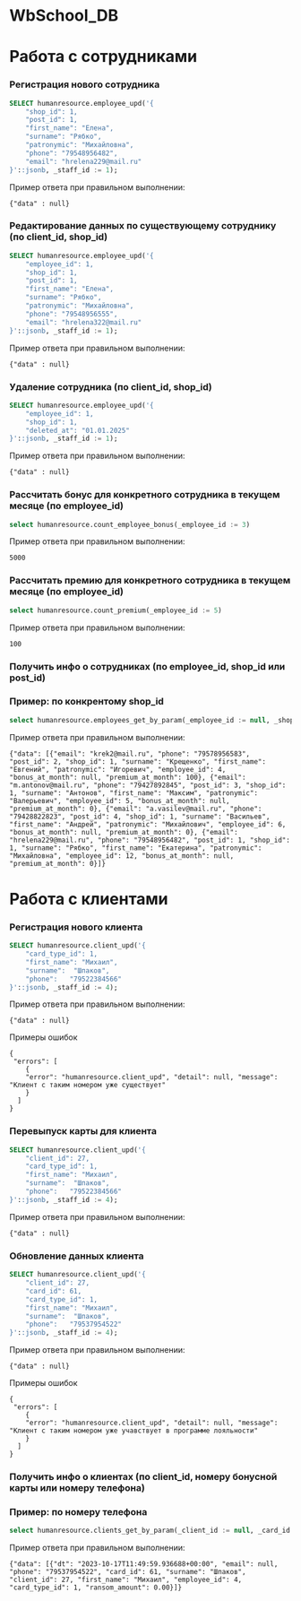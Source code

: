 # WbSchool_DB



# Работа с сотрудниками

### Регистрация нового сотрудника 
```sql
SELECT humanresource.employee_upd('{
    "shop_id": 1,
    "post_id": 1,
    "first_name": "Елена",
    "surname": "Рябко",
    "patronymic": "Михайловна",
    "phone": "79548956482",
    "email": "hrelena229@mail.ru"
}'::jsonb, _staff_id := 1);
```

Пример ответа при правильном выполнении:
```jsonb
{"data" : null}
```

### Редактирование данных по существующему сотруднику (по client_id, shop_id)
```sql
SELECT humanresource.employee_upd('{
    "employee_id": 1,
    "shop_id": 1,
    "post_id": 1,
    "first_name": "Елена",
    "surname": "Рябко",
    "patronymic": "Михайловна",
    "phone": "79548956555",
    "email": "hrelena322@mail.ru"
}'::jsonb, _staff_id := 1);
```

Пример ответа при правильном выполнении:
```jsonb
{"data" : null}
```

### Удаление сотрудника (по client_id, shop_id)
```sql
SELECT humanresource.employee_upd('{
    "employee_id": 1,
    "shop_id": 1,
    "deleted_at": "01.01.2025"
}'::jsonb, _staff_id := 1);
```

Пример ответа при правильном выполнении:
```jsonb
{"data" : null}
```


### Рассчитать бонус для конкретного сотрудника в текущем месяце (по employee_id)
```sql
select humanresource.count_employee_bonus(_employee_id := 3) 
```
Пример ответа при правильном выполнении:
```
5000
```

### Рассчитать премию для конкретного сотрудника в текущем месяце (по employee_id)
```sql
select humanresource.count_premium(_employee_id := 5) 
```
Пример ответа при правильном выполнении:
```
100
```
### Получить инфо о сотрудниках (по employee_id, shop_id или post_id)


### Пример: по конкрентому shop_id
```sql
select humanresource.employees_get_by_param(_employee_id := null, _shop_id := 1, _post_id := null)
```
Пример ответа при правильном выполнении:
```jsonb
{"data": [{"email": "krek2@mail.ru", "phone": "79578956583", "post_id": 2, "shop_id": 1, "surname": "Крещенко", "first_name": "Евгений", "patronymic": "Игоревич", "employee_id": 4, "bonus_at_month": null, "premium_at_month": 100}, {"email": "m.antonov@mail.ru", "phone": "79427892845", "post_id": 3, "shop_id": 1, "surname": "Антонов", "first_name": "Максим", "patronymic": "Валерьевич", "employee_id": 5, "bonus_at_month": null, "premium_at_month": 0}, {"email": "a.vasilev@mail.ru", "phone": "79428822823", "post_id": 4, "shop_id": 1, "surname": "Васильев", "first_name": "Андрей", "patronymic": "Михайлович", "employee_id": 6, "bonus_at_month": null, "premium_at_month": 0}, {"email": "hrelena229@mail.ru", "phone": "79548956482", "post_id": 1, "shop_id": 1, "surname": "Рябко", "first_name": "Екатерина", "patronymic": "Михайловна", "employee_id": 12, "bonus_at_month": null, "premium_at_month": 0}]}
```


# Работа с клиентами

### Регистрация нового клиента 
```sql
SELECT humanresource.client_upd('{
    "card_type_id": 1,
    "first_name": "Михаил",
    "surname":  "Шпаков",
    "phone":   "79522384566"
}'::jsonb, _staff_id := 4);
```
Пример ответа при правильном выполнении:
```jsonb
{"data" : null}
```

Примеры ошибок
```jsonb 
{
 "errors": [
    {
    "error": "humanresource.client_upd", "detail": null, "message": "Клиент с таким номером уже существует"
    }
  ]
}
```

### Перевыпуск карты для клиента 
```sql
SELECT humanresource.client_upd('{
    "client_id": 27,
    "card_type_id": 1,
    "first_name": "Михаил",
    "surname":  "Шпаков",
    "phone":   "79522384566"
}'::jsonb, _staff_id := 4);
```
Пример ответа при правильном выполнении:
```jsonb
{"data" : null}
```

### Обновление данных клиента 
```sql
SELECT humanresource.client_upd('{
    "client_id": 27,
    "card_id": 61,
    "card_type_id": 1,
    "first_name": "Михаил",
    "surname":  "Шпаков",
    "phone":   "79537954522"
}'::jsonb, _staff_id := 4);
```
Пример ответа при правильном выполнении:
```jsonb
{"data" : null}
```

Примеры ошибок
```jsonb 
{
 "errors": [
    {
    "error": "humanresource.client_upd", "detail": null, "message": "Клиент с таким номером уже учавствует в программе лояльности"
    }
  ]
}
```

### Получить инфо о клиентах (по client_id, номеру бонусной карты или номеру телефона)


### Пример: по номеру телефона
```sql
select humanresource.clients_get_by_param(_client_id := null, _card_id := null, _phone := '74943434')
```
Пример ответа при правильном выполнении:
```jsonb
{"data": [{"dt": "2023-10-17T11:49:59.936688+00:00", "email": null, "phone": "79537954522", "card_id": 61, "surname": "Шпаков", "client_id": 27, "first_name": "Михаил", "employee_id": 4, "card_type_id": 1, "ransom_amount": 0.00}]}
```
